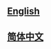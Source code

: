 ## <a href='https://liuyuan98-mmselfsup-dev.readthedocs-hosted.com/en/latest/'>English</a>

## <a href='https://liuyuan98-mmselfsup-dev-zh-cn.readthedocs-hosted.com/zh_CN/latest/'>简体中文</a>
